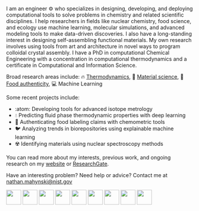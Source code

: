 I am an engineer :gear: who specializes in designing, developing, and deploying computational tools to solve problems in chemistry and related scientific disciplines. I help researchers in fields like nuclear chemistry, food science, and ecology use machine learning, molecular simulations, and advanced modeling tools to make data-driven discoveries. I also have a long-standing interest in designing self-assembling functional materials. My own research involves using tools from art and architecture in novel ways to program colloidal crystal assembly. I have a PhD in computational Chemical Engineering with a concentration in computational thermodynamics and a certificate in Computational and Information Science. 

Broad research areas include: 
:fire: [Thermodynamics](https://nathan-mahynski.github.io/research/using_thermodynamic_extrapolation_to_predict_fluid_properties/), :diamond_shape_with_a_dot_inside: [Material science](https://nathan-mahynski.github.io/research/counting_crystals_in_two_dimensions/), :sushi: [Food authenticity](https://nathan-mahynski.github.io/research/developing_chemometric_fingerprints_for_ecological_systems/), :computer: Machine Learning

Some recent projects include:
* :atom: Developing tools for advanced isotope metrology
* :droplet: Predicting fluid phase thermodynamic properties with deep learning
* :strawberry: Authenticating food labeling claims with chemometric tools 
* :bird: Analyzing trends in biorepositories using explainable machine learning
* :radioactive: Identifying materials using nuclear spectroscopy methods

You can read more about my interests, previous work, and ongoing research on my [website](https://nathan-mahynski.github.io) or [ResearchGate](https://www.researchgate.net/profile/Nathan-Mahynski).

Have an interesting problem? Need help or advice? Contact me at nathan.mahynski@nist.gov

<!--
[![mahynski's github stats](https://github-readme-stats.vercel.app/api?username=mahynski&show_icons=true&theme=tokyonight&hide_border=true)](https://github.com/mahynski)
-->

<img src="https://upload.wikimedia.org/wikipedia/commons/thumb/c/c3/Python-logo-notext.svg/1869px-Python-logo-notext.svg.png" height=40 /> <img src="https://upload.wikimedia.org/wikipedia/commons/thumb/3/38/Jupyter_logo.svg/1200px-Jupyter_logo.svg.png" height=40 />  <img src="http://static.bokeh.org/og/logotype-on-hex.png" height=40 /> <img src="https://upload.wikimedia.org/wikipedia/commons/thumb/0/05/Scikit_learn_logo_small.svg/1200px-Scikit_learn_logo_small.svg.png" height=40 /> <img src="https://upload.wikimedia.org/wikipedia/commons/thumb/a/ae/Keras_logo.svg/1200px-Keras_logo.svg.png" height=40 />  <img src="https://upload.wikimedia.org/wikipedia/commons/thumb/a/ab/TensorFlow_logo.svg/1200px-TensorFlow_logo.svg.png" height=40 /> <img src="https://upload.wikimedia.org/wikipedia/commons/thumb/1/18/ISO_C%2B%2B_Logo.svg/306px-ISO_C%2B%2B_Logo.svg.png" height=40 /> <img src="https://upload.wikimedia.org/wikipedia/commons/thumb/8/82/Gnu-bash-logo.svg/216px-Gnu-bash-logo.svg.png" height=40 /> <img src="https://www.lammps.org/movies/logo.gif" height=40 />  
